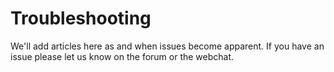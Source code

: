 # Troubleshooting

We'll add articles here as and when issues become apparent. If you have an issue please let us know on the forum or the webchat.

##

##

##

##

##
